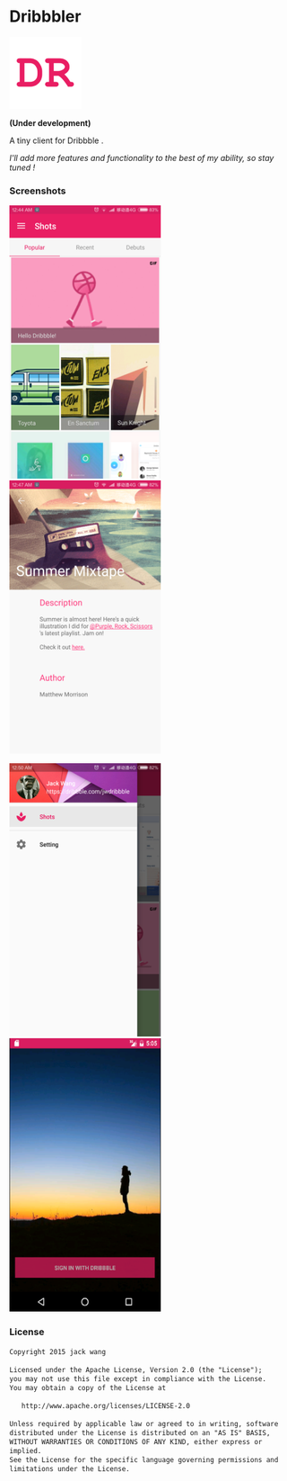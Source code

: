 # Dribbbler

<img src="screenshots/ic_launcher.png" width="128" height="128" />

**(Under development)** 

A tiny client for Dribbble . 

*I'll add more features and functionality to the best of my ability, so stay tuned !*

### Screenshots

<img src="screenshots/Screenshot_2016-06-05-00-44-47_com.wang.dribbble.png" width="270" height="486" />   <img src="screenshots/Screenshot_2016-06-05-00-47-33_com.wang.dribbble.png"  width="270" height="486"/>

<img src="screenshots/Screenshot_2016-06-05-00-50-08_com.wang.dribbble.png" width="270" height="486"/>   <img src="screenshots/s1.png"  width="270" height="486"/>

### License
```
Copyright 2015 jack wang

Licensed under the Apache License, Version 2.0 (the "License");
you may not use this file except in compliance with the License.
You may obtain a copy of the License at

   http://www.apache.org/licenses/LICENSE-2.0

Unless required by applicable law or agreed to in writing, software
distributed under the License is distributed on an "AS IS" BASIS,
WITHOUT WARRANTIES OR CONDITIONS OF ANY KIND, either express or implied.
See the License for the specific language governing permissions and
limitations under the License.
```
